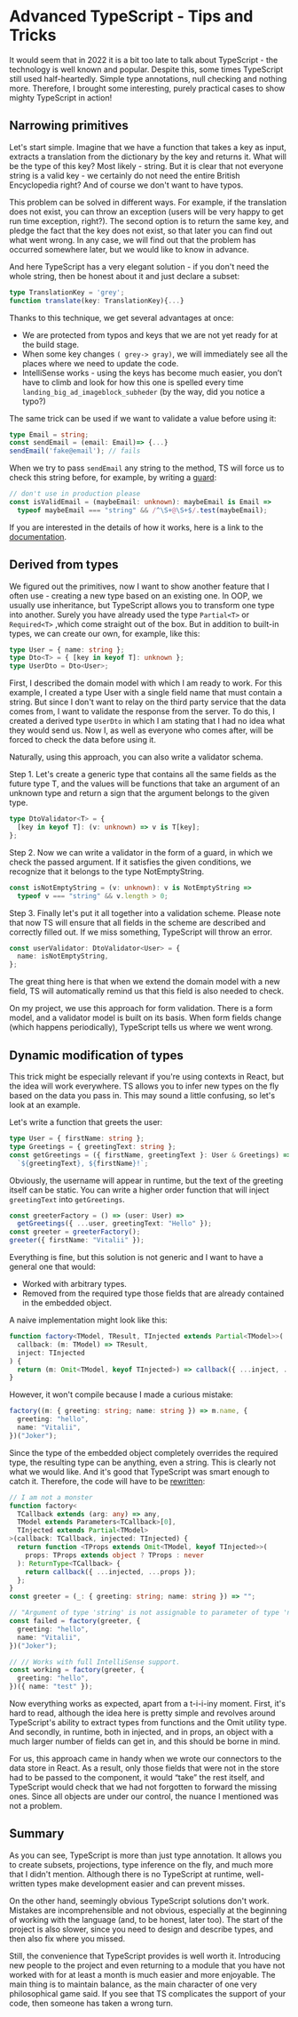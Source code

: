 # Advanced TypeScript - Tips and Tricks

It would seem that in 2022 it is a bit too late to talk about TypeScript - the technology is well known and popular. Despite this, some times TypeScript still used half-heartedly. Simple type annotations, null checking and nothing more. Therefore, I brought some interesting, purely practical cases to show mighty TypeScript in action!

## Narrowing primitives

Let's start simple. Imagine that we have a function that takes a key as input, extracts a translation from the dictionary by the key and returns it. What will be the type of this key? Most likely - string. But it is clear that not everyone string is a valid key - we certainly do not need the entire British Encyclopedia right? And of course we don't want to have typos.

This problem can be solved in different ways. For example, if the translation does not exist, you can throw an exception (users will be very happy to get run time exception, right?). The second option is to return the same key, and pledge the fact that the key does not exist, so that later you can find out what went wrong. In any case, we will find out that the problem has occurred somewhere later, but we would like to know in advance.

And here TypeScript has a very elegant solution - if you don't need the whole string, then be honest about it and just declare a subset:

```typescript
type TranslationKey = 'grey';
function translate(key: TranslationKey){...}
```

Thanks to this technique, we get several advantages at once:

- We are protected from typos and keys that we are not yet ready for at the build stage.
- When some key changes `( grey-> gray)`, we will immediately see all the places where we need to update the code.
- IntelliSense works - using the keys has become much easier, you don’t have to climb and look for how this one is spelled every time `landing_big_ad_imageblock_subheder` (by the way, did you notice a typo?)

The same trick can be used if we want to validate a value before using it:

```typescript
type Email = string;
const sendEmail = (email: Email)=> {...}
sendEmail('fake@email'); // fails
```

When we try to pass `sendEmail` any string to the method, TS will force us to check this string before, for example, by writing a [guard](https://www.typescriptlang.org/docs/handbook/advanced-types.html#user-defined-type-guards):

```typescript
// don't use in production please
const isValidEmail = (maybeEmail: unknown): maybeEmail is Email =>
  typeof maybeEmail === "string" && /^\S+@\S+$/.test(maybeEmail);
```

If you are interested in the details of how it works, here is a link to the [documentation](https://www.typescriptlang.org/docs/handbook/2/narrowing.html).

## Derived from types

We figured out the primitives, now I want to show another feature that I often use - creating a new type based on an existing one. In OOP, we usually use inheritance, but TypeScript allows you to transform one type into another. Surely you have already used the type `Partial<T>` or `Required<T>` ,which come straight out of the box. But in addition to built-in types, we can create our own, for example, like this:

```typescript
type User = { name: string };
type Dto<T> = { [key in keyof T]: unknown };
type UserDto = Dto<User>;
```

First, I described the domain model with which I am ready to work. For this example, I created a type User with a single field name that must contain a string. But since I don't want to relay on the third party service that the data comes from, I want to validate the response from the server. To do this, I created a derived type `UserDto` in which I am stating that I had no idea what they would send us. Now I, as well as everyone who comes after, will be forced to check the data before using it.

Naturally, using this approach, you can also write a validator schema.

Step 1. Let's create a generic type that contains all the same fields as the future type T, and the values ​​will be functions that take an argument of an unknown type and return a sign that the argument belongs to the given type.

```typescript
type DtoValidator<T> = {
  [key in keyof T]: (v: unknown) => v is T[key];
};
```

Step 2. Now we can write a validator in the form of a guard, in which we check the passed argument. If it satisfies the given conditions, we recognize that it belongs to the type NotEmptyString.

```typescript
const isNotEmptyString = (v: unknown): v is NotEmptyString =>
  typeof v === "string" && v.length > 0;
```

Step 3. Finally let's put it all together into a validation scheme. Please note that now TS will ensure that all fields in the scheme are described and correctly filled out. If we miss something, TypeScript will throw an error.

```typescript
const userValidator: DtoValidator<User> = {
  name: isNotEmptyString,
};
```

The great thing here is that when we extend the domain model with a new field, TS will automatically remind us that this field is also needed to check.

On my project, we use this approach for form validation. There is a form model, and a validator model is built on its basis. When form fields change (which happens periodically), TypeScript tells us where we went wrong.

## Dynamic modification of types

This trick might be especially relevant if you're using contexts in React, but the idea will work everywhere. TS allows you to infer new types on the fly based on the data you pass in. This may sound a little confusing, so let's look at an example.

Let's write a function that greets the user:

```typescript
type User = { firstName: string };
type Greetings = { greetingText: string };
const getGreetings = ({ firstName, greetingText }: User & Greetings) =>
  `${greetingText}, ${firstName}!`;
```

Obviously, the username will appear in runtime, but the text of the greeting itself can be static. You can write a higher order function that will inject `greetingText` into `getGreetings`.

```typescript
const greeterFactory = () => (user: User) =>
  getGreetings({ ...user, greetingText: "Hello" });
const greeter = greeterFactory();
greeter({ firstName: "Vitalii" });
```

Everything is fine, but this solution is not generic and I want to have a general one that would:

- Worked with arbitrary types.
- Removed from the required type those fields that are already contained in the embedded object.

A naive implementation might look like this:

```typescript
function factory<TModel, TResult, TInjected extends Partial<TModel>>(
  callback: (m: TModel) => TResult,
  inject: TInjected
) {
  return (m: Omit<TModel, keyof TInjected>) => callback({ ...inject, ...m });
}
```

However, it won't compile because I made a curious mistake:

```typescript
factory((m: { greeting: string; name: string }) => m.name, {
  greeting: "hello",
  name: "Vitalii",
})("Joker");
```

Since the type of the embedded object completely overrides the required type, the resulting type can be anything, even a string. This is clearly not what we would like. And it's good that TypeScript was smart enough to catch it. Therefore, the code will have to be [rewritten](https://stackoverflow.com/questions/70154354/higher-order-function-how-to-deduct-injected-type-from-model-without-casting/70334649#70334649):

```typescript
// I am not a monster
function factory<
  TCallback extends (arg: any) => any,
  TModel extends Parameters<TCallback>[0],
  TInjected extends Partial<TModel>
>(callback: TCallback, injected: TInjected) {
  return function <TProps extends Omit<TModel, keyof TInjected>>(
    props: TProps extends object ? TProps : never
  ): ReturnType<TCallback> {
    return callback({ ...injected, ...props });
  };
}
const greeter = (_: { greeting: string; name: string }) => "";

// "Argument of type 'string' is not assignable to parameter of type 'never'"
const failed = factory(greeter, {
  greeting: "hello",
  name: "Vitalii",
})("Joker");

// // Works with full IntelliSense support.
const working = factory(greeter, {
  greeting: "hello",
})({ name: "test" });
```

Now everything works as expected, apart from a t-i-i-iny moment. First, it's hard to read, although the idea here is pretty simple and revolves around TypeScript's ability to extract types from functions and the Omit utility type. And secondly, in runtime, both in injected, and in props, an object with a much larger number of fields can get in, and this should be borne in mind.

For us, this approach came in handy when we wrote our connectors to the data store in React. As a result, only those fields that were not in the store had to be passed to the component, it would “take” the rest itself, and TypeScript would check that we had not forgotten to forward the missing ones. Since all objects are under our control, the nuance I mentioned was not a problem.

## Summary

As you can see, TypeScript is more than just type annotation. It allows you to create subsets, projections, type inference on the fly, and much more that I didn't mention. Although there is no TypeScript at runtime, well-written types make development easier and can prevent misses.

On the other hand, seemingly obvious TypeScript solutions don't work. Mistakes are incomprehensible and not obvious, especially at the beginning of working with the language (and, to be honest, later too). The start of the project is also slower, since you need to design and describe types, and then also fix where you missed.

Still, the convenience that TypeScript provides is well worth it. Introducing new people to the project and even returning to a module that you have not worked with for at least a month is much easier and more enjoyable. The main thing is to maintain balance, as the main character of one very philosophical game said. If you see that TS complicates the support of your code, then someone has taken a wrong turn.
